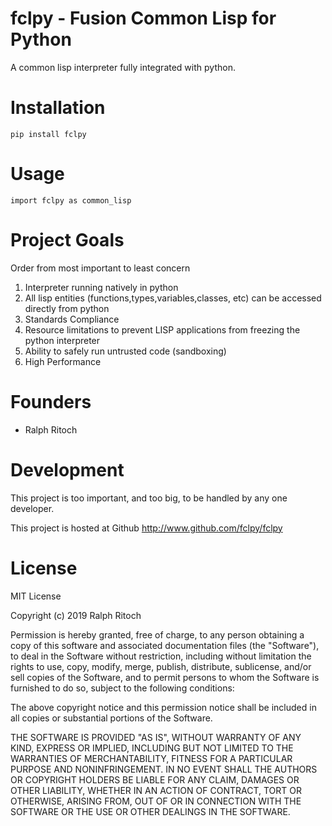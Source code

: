# fclpy - Fusion Common Lisp for Python

A common lisp interpreter fully integrated with python.

# Installation

```
pip install fclpy
```

# Usage

```
import fclpy as common_lisp
```


# Project Goals 

Order from most important to least concern

1. Interpreter running natively in python
1. All lisp entities (functions,types,variables,classes, etc) can be accessed directly from python
1. Standards Compliance
1. Resource limitations to prevent LISP applications from freezing the python interpreter
1. Ability to safely run untrusted code (sandboxing) 
1. High Performance

# Founders

* Ralph Ritoch

# Development

This project is too important, and too big, to be handled by any one developer.

This project is hosted at Github http://www.github.com/fclpy/fclpy

# License

MIT License

Copyright (c) 2019 Ralph Ritoch

Permission is hereby granted, free of charge, to any person obtaining a copy
of this software and associated documentation files (the "Software"), to deal
in the Software without restriction, including without limitation the rights
to use, copy, modify, merge, publish, distribute, sublicense, and/or sell
copies of the Software, and to permit persons to whom the Software is
furnished to do so, subject to the following conditions:

The above copyright notice and this permission notice shall be included in all
copies or substantial portions of the Software.

THE SOFTWARE IS PROVIDED "AS IS", WITHOUT WARRANTY OF ANY KIND, EXPRESS OR
IMPLIED, INCLUDING BUT NOT LIMITED TO THE WARRANTIES OF MERCHANTABILITY,
FITNESS FOR A PARTICULAR PURPOSE AND NONINFRINGEMENT. IN NO EVENT SHALL THE
AUTHORS OR COPYRIGHT HOLDERS BE LIABLE FOR ANY CLAIM, DAMAGES OR OTHER
LIABILITY, WHETHER IN AN ACTION OF CONTRACT, TORT OR OTHERWISE, ARISING FROM,
OUT OF OR IN CONNECTION WITH THE SOFTWARE OR THE USE OR OTHER DEALINGS IN THE
SOFTWARE.